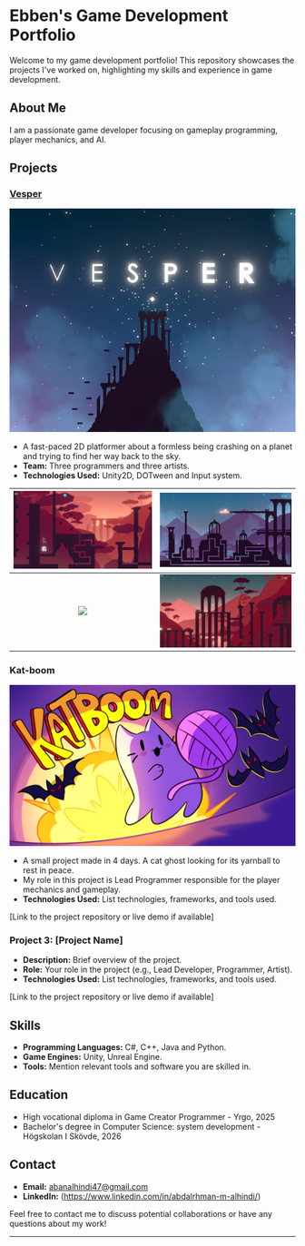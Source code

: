 
# Ebben's Game Development Portfolio

Welcome to my game development portfolio! This repository showcases the projects I've worked on, highlighting my skills and experience in game development.

## About Me

I am a passionate game developer focusing on gameplay programming, player mechanics, and AI.
## Projects

### [Vesper](https://github.com/Samurai-Ebben/Portflio/tree/main/Vesper)
![Thumbnail](/Vesper/Images/vesper_thumbnail.png)

- A fast-paced 2D platformer about a formless being crashing on a planet and trying to find her way back to the sky.
- **Team:** Three programmers and three artists.
- **Technologies Used:** Unity2D, DOTween and Input system.

  
![](/Vesper/Images/Screenshot2024-01-04145910.png)    |  ![](/Vesper/Images/3G5X+H.png)
:-------------------------:|:-------------------------:
![](/Vesper/Images/vesper_trailer_v2.gif)              |  ![](/Vesper/Images/Screenshot2024-01-04150218.png)


### Kat-boom
![Thumbnail_katboom](/Kat-boom/Images/Splashart.png)

- A small project made in 4 days. A cat ghost looking for its yarnball to rest in peace.
- My role in this project is Lead Programmer responsible for the player mechanics and gameplay.
- **Technologies Used:** List technologies, frameworks, and tools used.

[Link to the project repository or live demo if available]

### Project 3: [Project Name]

- **Description:** Brief overview of the project.
- **Role:** Your role in the project (e.g., Lead Developer, Programmer, Artist).
- **Technologies Used:** List technologies, frameworks, and tools used.

[Link to the project repository or live demo if available]

## Skills

- **Programming Languages:** C#, C++, Java and Python.
- **Game Engines:** Unity, Unreal Engine.
- **Tools:** Mention relevant tools and software you are skilled in.

## Education

- High vocational diploma in Game Creator Programmer - Yrgo, 2025
- Bachelor's degree in Computer Science: system development - Högskolan I Skövde, 2026

## Contact

- **Email:** abanalhindi47@gmail.com
- **LinkedIn:** (https://www.linkedin.com/in/abdalrhman-m-alhindi/)

Feel free to contact me to discuss potential collaborations or have any questions about my work!

---
